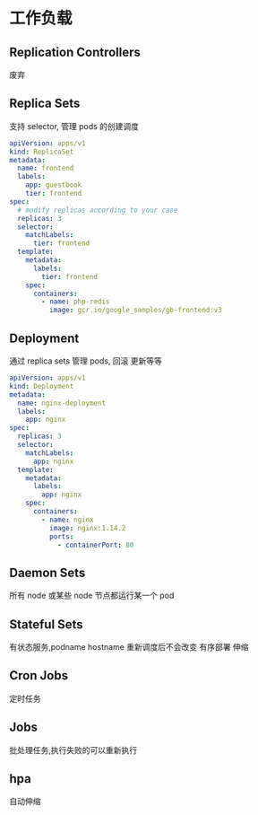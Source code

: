 # 工作负载

## Replication Controllers

废弃

## Replica Sets

支持 selector, 管理 pods 的创建调度

```yaml
apiVersion: apps/v1
kind: ReplicaSet
metadata:
  name: frontend
  labels:
    app: guestbook
    tier: frontend
spec:
  # modify replicas according to your case
  replicas: 3
  selector:
    matchLabels:
      tier: frontend
  template:
    metadata:
      labels:
        tier: frontend
    spec:
      containers:
        - name: php-redis
          image: gcr.io/google_samples/gb-frontend:v3
```

## Deployment

通过 replica sets 管理 pods, 回滚 更新等等

```yaml
apiVersion: apps/v1
kind: Deployment
metadata:
  name: nginx-deployment
  labels:
    app: nginx
spec:
  replicas: 3
  selector:
    matchLabels:
      app: nginx
  template:
    metadata:
      labels:
        app: nginx
    spec:
      containers:
        - name: nginx
          image: nginx:1.14.2
          ports:
            - containerPort: 80
```

## Daemon Sets

所有 node 或某些 node 节点都运行某一个 pod

## Stateful Sets

有状态服务,podname hostname 重新调度后不会改变
有序部署 伸缩

## Cron Jobs

定时任务

## Jobs

批处理任务,执行失败的可以重新执行

## hpa

自动伸缩
